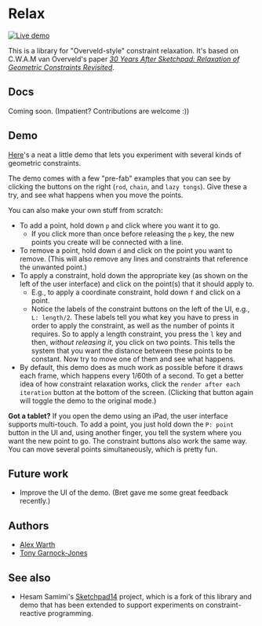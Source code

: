 # Relax

[![Live demo](https://img.shields.io/badge/Live%20demo-%E2%86%92-9D6EB3.svg?style=flat-square)](http://alexwarth.github.io/projects/relax-overveld/demo/)

This is a library for "Overveld-style" constraint relaxation. It's based on C.W.A.M van Overveld's paper
*[30 Years After Sketchpad: Relaxation of Geometric Constraints Revisited](http://citeseerx.ist.psu.edu/viewdoc/summary?doi=10.1.1.32.24)*.

## Docs

Coming soon. (Impatient? Contributions are welcome :))

## Demo

[Here](http://alexwarth.github.io/demos/relax-overveld/)'s a neat a little demo that lets you experiment with several kinds of geometric constraints.

The demo comes with a few "pre-fab" examples that you can see by clicking the buttons on the right (`rod`, `chain`, and `lazy tongs`). Give these a try, and see what happens when you move the points.

You can also make your own stuff from scratch:

* To add a point, hold down `p` and click where you want it to go.
    * If you click more than once before releasing the `p` key, the new points you create will be connected with a line.
* To remove a point, hold down `d` and click on the point you want to remove. (This will also remove any lines and constraints that reference the unwanted point.)
* To apply a constraint, hold down the appropriate key (as shown on the left of the user interface) and click on the point(s) that it should apply to.
    * E.g., to apply a coordinate constraint, hold down `f` and click on a point.
    * Notice the labels of the constraint buttons on the left of the UI, e.g., `L: length/2`. These labels tell you what key you have to press in order to apply the constraint, as well as the number of points it requires. So to apply a length constraint, you press the `l` key and then, *without releasing it*, you click on two points. This tells the system that you want the distance between these points to be constant. Now try to move one of them and see what happens.
* By default, this demo does as much work as possible before it draws each frame, which happens every 1/60th of a second. To get a better idea of how constraint relaxation works, click the `render after each iteration` button at the bottom of the screen. (Clicking that button again will toggle the demo to the original mode.)

**Got a tablet?** If you open the demo using an iPad, the user interface supports multi-touch. To add a point, you just hold down the `P: point` button in the UI and, using another finger, you tell the system where you want the new point to go. The constraint buttons also work the same way. You can move several points simultaneously, which is pretty fun.

## Future work

* Improve the UI of the demo. (Bret gave me some great feedback recently.)

## Authors

* [Alex Warth](http://github.com/alexwarth)
* [Tony Garnock-Jones](https://github.com/tonyg)

## See also

* Hesam Samimi's [Sketchpad14](https://github.com/cdglabs/sketchpad14) project, which is a fork of this library and demo that has been extended to support experiments on constraint-reactive programming.
